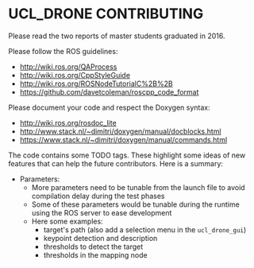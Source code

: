# UCL_DRONE CONTRIBUTING

Please read the two reports of master students graduated in 2016.

Please follow the ROS guidelines:

 * http://wiki.ros.org/QAProcess
 * http://wiki.ros.org/CppStyleGuide
 * http://wiki.ros.org/ROSNodeTutorialC%2B%2B
 * https://github.com/davetcoleman/roscpp_code_format

Please document your code and respect the Doxygen syntax:

 * http://wiki.ros.org/rosdoc_lite
 * http://www.stack.nl/~dimitri/doxygen/manual/docblocks.html
 * https://www.stack.nl/~dimitri/doxygen/manual/commands.html

The code contains some TODO tags.
These highlight some ideas of new features that can help the future contributors.
Here is a summary:

  * Parameters:
    * More parameters need to be tunable from the launch file to avoid compilation delay during the test phases
    * Some of these parameters would be tunable during the runtime using the ROS server to ease development
    * Here some examples:
      * target's path (also add a selection menu in the `ucl_drone_gui`)
      * keypoint detection and description
      * thresholds to detect the target
      * thresholds in the mapping node
